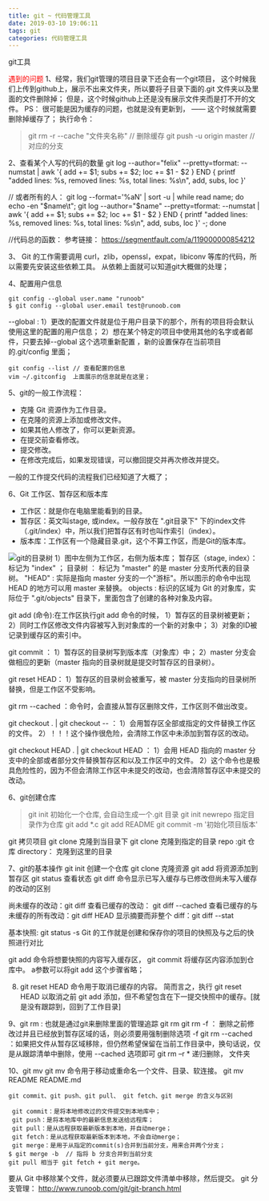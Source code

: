 ```yaml
---
title: git ~ 代码管理工具
date: 2019-03-10 19:06:11
tags: git
categories: 代码管理工具
---
```


git工具

<font color=red>遇到的问题 </font>
1、经常，我们git管理的项目目录下还会有一个git项目， 这个时候我们上传到github上，展示不出来文件夹，所以要将子目录下面的.git 文件夹以及里面的文件删除掉； 但是，这个时候github上还是没有展示文件夹而是打不开的文件。
PS： 很可能是因为缓存的问题，也就是没有更新到，
—— 这个时候就需要删除掉缓存了；
执行命令：
>git rm -r --cache "文件夹名称"  // 删除缓存
>git push -u origin master // 对应的分支


2、查看某个人写的代码的数量
git log --author="felix" --pretty=tformat: --numstat | awk '{ add += $1; subs += $2; loc += $1 - $2 } END { printf "added lines: %s, removed lines: %s, total lines: %s\n", add, subs, loc }'

// 或者所有的人：
 git log --format='%aN' | sort -u | while read name; do echo -en "$name\t"; git log --author="$name" --pretty=tformat: --numstat | awk '{ add += $1; subs += $2; loc += $1 - $2 } END { printf "added lines: %s, removed lines: %s, total lines: %s\n", add, subs, loc }' -; done 

 //代码总的函数：
参考链接： https://segmentfault.com/a/119000000854212

3、
Git 的工作需要调用 curl，zlib，openssl，expat，libiconv 等库的代码，所以需要先安装这些依赖工具。
从依赖上面就可以知道git大概做的处理；

4、配置用户信息
```
git config --global user.name "runoob"
$ git config --global user.email test@runoob.com
```
--global : 
1）更改的配置文件就是位于用户目录下的那个，所有的项目将会默认使用这里的配置的用户信息；
2）想在某个特定的项目中使用其他的名字或者邮件，只要去掉--global 这个选项重新配置 ，新的设置保存在当前项目的.git/config 里面；


```
git config --list // 查看配置的信息
vim ~/.gitconfig  上面展示的信息就是在这里；
```

5、git的一般工作流程：
* 克隆 Git 资源作为工作目录。
* 在克隆的资源上添加或修改文件。
* 如果其他人修改了，你可以更新资源。
* 在提交前查看修改。
* 提交修改。
* 在修改完成后，如果发现错误，可以撤回提交并再次修改并提交。

一般的工作提交代码的流程我们已经知道了大概了；

6、Git 工作区、暂存区和版本库
* 工作区：就是你在电脑里能看到的目录。
* 暂存区：英文叫stage, 或index。一般存放在 ".git目录下" 下的index文件（.git/index）中，所以我们把暂存区有时也叫作索引（index）。
* 版本库：工作区有一个隐藏目录.git，这个不算工作区，而是Git的版本库。

![git的目录树](../../../../asset/Snip20190318_1.png)
1）图中左侧为工作区，右侧为版本库；
暂存区（stage, index）：标记为 "index" ；
目录树 ： 标记为 "master" 的是 master 分支所代表的目录树。
"HEAD" : 实际是指向 master 分支的一个"游标"。所以图示的命令中出现 HEAD 的地方可以用 master 来替换。
objects : 标识的区域为 Git 的对象库，实际位于 ".git/objects" 目录下，里面包含了创建的各种对象及内容。

git add (命令):在工作区执行git add  命令的时候， 
1）暂存区的目录树被更新；
2）同时工作区修改文件内容被写入到对象库的一个新的对象中；
3）对象的ID被记录到缓存区的索引中。

git commit ：
1）暂存区的目录树写到版本库（对象库）中；
2）master 分支会做相应的更新（master 指向的目录树就是提交时暂存区的目录树）。

git reset HEAD：
1）暂存区的目录树会被重写，被 master 分支指向的目录树所替换，但是工作区不受影响。

git rm --cached <file> ：命令时，会直接从暂存区删除文件，工作区则不做出改变。

git checkout . | git checkout -- <file>：
1）会用暂存区全部或指定的文件替换工作区的文件。
2）！！！这个操作很危险，会清除工作区中未添加到暂存区的改动。

git checkout HEAD . | git checkout HEAD <file>：
1）会用 HEAD 指向的 master 分支中的全部或者部分文件替换暂存区和以及工作区中的文件。
2）这个命令也是极具危险性的，因为不但会清除工作区中未提交的改动，也会清除暂存区中未提交的改动。

6、git创建仓库
>git init 初始化一个仓库, 会自动生成一个.git 目录
git init newrepo 指定目录作为仓库
git add *.c
git add README
git commit -m '初始化项目版本'

git 拷贝项目
git clone <repo>  克隆到当目录下
git clone <repo> <directory>  克隆到指定的目录 repo :git 仓库 directory： 克隆到这里的目录

7、git的基本操作
git init  创建一个仓库
git clone 克隆资源
git add 将资源添加到暂存区
git status 查看状态
git diff 命令显示已写入缓存与已修改但尚未写入缓存的改动的区别

尚未缓存的改动：git diff
查看已缓存的改动： git diff --cached
查看已缓存的与未缓存的所有改动：git diff HEAD
显示摘要而非整个 diff：git diff --stat

基本快照: git status -s 
Git 的工作就是创建和保存你的项目的快照及与之后的快照进行对比

git add 命令将想要快照的内容写入缓存区， 
git commit 将缓存区内容添加到仓库中。 a参数可以将git add 这个步骤省略；

8. git reset HEAD 命令用于取消已缓存的内容。
简而言之，执行 git reset HEAD 以取消之前 git add 添加，但不希望包含在下一提交快照中的缓存。[就是没有跟踪到，回到了工作目录]

9、git rm : 也就是通过git来删除里面的管理追踪
git rm <file>
git rm -f <file>  ： 删除之前修改过并且已经放到暂存区域的话，则必须要用强制删除选项 -f
git rm --cached <file>  ：如果把文件从暂存区域移除，但仍然希望保留在当前工作目录中，换句话说，仅是从跟踪清单中删除，使用 --cached 选项即可
git rm –r * 递归删除， 文件夹

10、git mv
git mv 命令用于移动或重命名一个文件、目录、软连接。
git mv README  README.md

```
git commit、git push、git pull、 git fetch、git merge 的含义与区别

 git commit：是将本地修改过的文件提交到本地库中；
 git push：是将本地库中的最新信息发送给远程库；
 git pull：是从远程获取最新版本到本地，并自动merge；
 git fetch：是从远程获取最新版本到本地，不会自动merge；
 git merge：是用于从指定的commit(s)合并到当前分支，用来合并两个分支；
$ git merge -b  // 指将 b 分支合并到当前分支
git pull 相当于 git fetch + git merge。
```

要从 Git 中移除某个文件，就必须要从已跟踪文件清单中移除，然后提交。
git 分支管理：
http://www.runoob.com/git/git-branch.html


